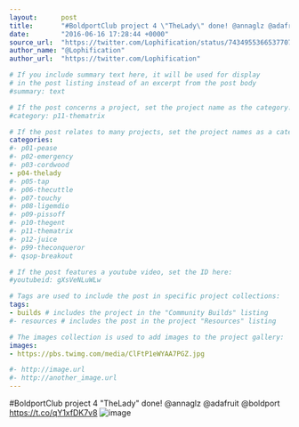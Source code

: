 ```yaml
---
layout:      post
title:       "#BoldportClub project 4 \"TheLady\" done! @annaglz @adafruit @boldport"
date:        "2016-06-16 17:28:44 +0000"
source_url:  "https://twitter.com/Lophification/status/743495536653770753"
author_name: "@Lophification"
author_url:  "https://twitter.com/Lophification"

# If you include summary text here, it will be used for display
# in the post listing instead of an excerpt from the post body
#summary: text

# If the post concerns a project, set the project name as the category:
#category: p11-thematrix

# If the post relates to many projects, set the project names as a categories array:
categories:
#- p01-pease
#- p02-emergency
#- p03-cordwood
- p04-thelady
#- p05-tap
#- p06-thecuttle
#- p07-touchy
#- p08-ligemdio
#- p09-pissoff
#- p10-thegent
#- p11-thematrix
#- p12-juice
#- p99-theconqueror
#- qsop-breakout

# If the post features a youtube video, set the ID here:
#youtubeid: gXsVeNLuWLw

# Tags are used to include the post in specific project collections:
tags:
- builds # includes the project in the "Community Builds" listing
#- resources # includes the post in the project "Resources" listing

# The images collection is used to add images to the project gallery:
images:
- https://pbs.twimg.com/media/ClFtP1eWYAA7PGZ.jpg

#- http://image.url
#- http://another_image.url
---
```


#BoldportClub project 4 "TheLady" done! @annaglz @adafruit @boldport https://t.co/qY1xfDK7v8
![image](https://pbs.twimg.com/media/ClFtP1eWYAA7PGZ.jpg)


